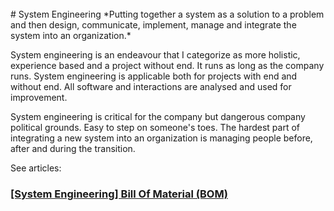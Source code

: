 <br> 
# System Engineering
*Putting together a system as a solution to a problem and then design, communicate, implement, manage and integrate the system into an organization.*

System engineering is an endeavour that I categorize as more holistic, experience based and a project without end. It runs as long as the company runs. System engineering is applicable both for projects with end and without end. All software and interactions are analysed and used for improvement. 

System engineering is critical for the company but dangerous company political grounds. Easy to step on someone's toes. The hardest part of integrating a new system into an organization is managing people before, after and during the transition.

See articles: 

### <a href="https://hvleifsson.github.io/articles/syseng_part_numbers_BOM_PDM_ERP">[System Engineering] Bill Of Material (BOM)</a> 
